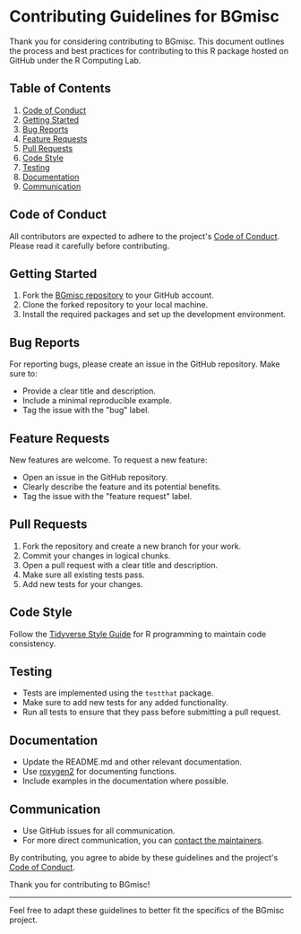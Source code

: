 # Contributing Guidelines for BGmisc

Thank you for considering contributing to BGmisc. This document outlines the process and best practices for contributing to this R package hosted on GitHub under the R Computing Lab.
## Table of Contents

1. [Code of Conduct](#code-of-conduct)
2. [Getting Started](#getting-started)
3. [Bug Reports](#bug-reports)
4. [Feature Requests](#feature-requests)
5. [Pull Requests](#pull-requests)
6. [Code Style](#code-style)
7. [Testing](#testing)
8. [Documentation](#documentation)
9. [Communication](#communication)

## Code of Conduct

All contributors are expected to adhere to the project's [Code of Conduct](https://github.com/R-Computing-Lab/BGmisc/blob/main/CODE_OF_CONDUCT.md). Please read it carefully before contributing.

## Getting Started

1. Fork the [BGmisc repository](https://github.com/R-Computing-Lab/BGmisc) to your GitHub account.
2. Clone the forked repository to your local machine.
3. Install the required packages and set up the development environment.

## Bug Reports

For reporting bugs, please create an issue in the GitHub repository. Make sure to:

- Provide a clear title and description.
- Include a minimal reproducible example.
- Tag the issue with the "bug" label.

## Feature Requests

New features are welcome. To request a new feature:

- Open an issue in the GitHub repository.
- Clearly describe the feature and its potential benefits.
- Tag the issue with the "feature request" label.

## Pull Requests

1. Fork the repository and create a new branch for your work.
2. Commit your changes in logical chunks.
3. Open a pull request with a clear title and description.
4. Make sure all existing tests pass.
5. Add new tests for your changes.

## Code Style

Follow the [Tidyverse Style Guide](https://style.tidyverse.org/) for R programming to maintain code consistency.

## Testing

- Tests are implemented using the `testthat` package.
- Make sure to add new tests for any added functionality.
- Run all tests to ensure that they pass before submitting a pull request.

## Documentation

- Update the README.md and other relevant documentation.
- Use [roxygen2](https://cran.r-project.org/web/packages/roxygen2/index.html) for documenting functions.
- Include examples in the documentation where possible.

## Communication

- Use GitHub issues for all communication.
- For more direct communication, you can [contact the maintainers](mailto:garrissm@wfu.edu).

By contributing, you agree to abide by these guidelines and the project's [Code of Conduct](https://github.com/R-Computing-Lab/BGmisc/blob/main/CODE_OF_CONDUCT.md).

Thank you for contributing to BGmisc!

---

Feel free to adapt these guidelines to better fit the specifics of the BGmisc project.
